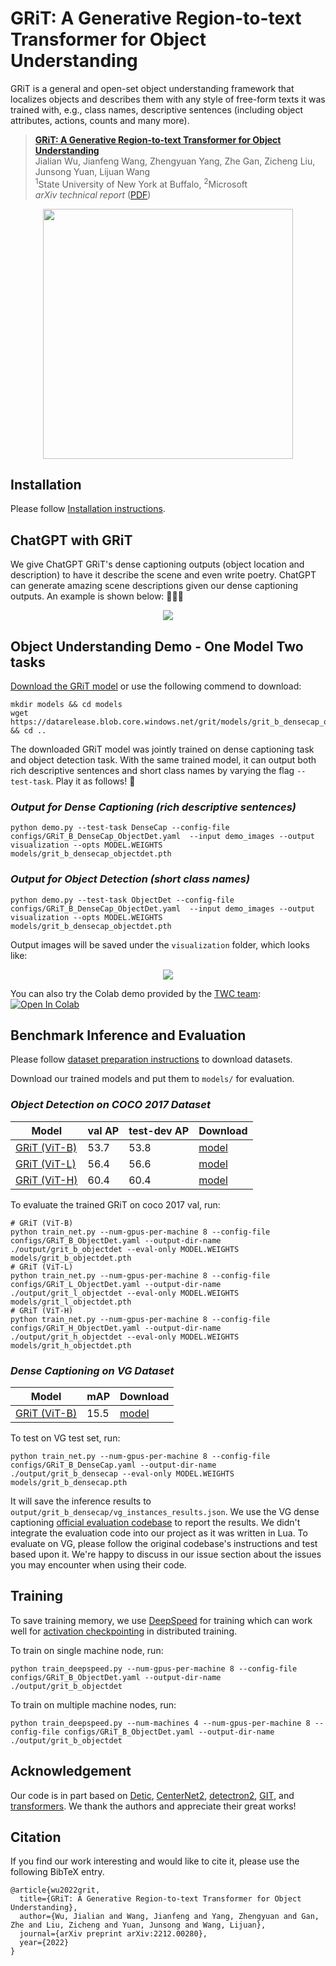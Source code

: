 # GRiT: A Generative Region-to-text Transformer for Object Understanding
GRiT is a general and open-set object understanding framework that localizes objects and
describes them with any style of free-form texts it was trained with, e.g., class names, descriptive sentences 
(including object attributes, actions, counts and many more).

> [**GRiT: A Generative Region-to-text Transformer for Object Understanding**](https://arxiv.org/abs/2212.00280) \
> Jialian Wu, Jianfeng Wang, Zhengyuan Yang, Zhe Gan, Zicheng Liu, Junsong Yuan, Lijuan Wang \
> <sup>1</sup>State University of New York at Buffalo, <sup>2</sup>Microsoft \
> *arXiv technical report* ([PDF](https://arxiv.org/pdf/2212.00280.pdf))

<p align="center"> <img src='docs/grit.png' align="center" height="400px"> </p>
 
## Installation

Please follow [Installation instructions](docs/INSTALL.md).

## ChatGPT with GRiT
We give ChatGPT GRiT's dense captioning outputs (object location and description) to have it
describe the scene and even write poetry. ChatGPT can generate amazing scene descriptions given our dense
captioning outputs. An example is shown below: :star_struck::star_struck::star_struck:

<p align="center"> <img src='docs/chatgpt.png' align="center"> </p>


## Object Understanding Demo - One Model Two tasks

[Download the GRiT model](https://datarelease.blob.core.windows.net/grit/models/grit_b_densecap_objectdet.pth) or use the following commend to download:
~~~
mkdir models && cd models
wget https://datarelease.blob.core.windows.net/grit/models/grit_b_densecap_objectdet.pth && cd ..
~~~
The downloaded GRiT model was jointly trained on dense captioning 
task and object detection task. With the same trained model, it can 
output both rich descriptive sentences and short class names by varying
the flag `--test-task`. Play it as follows! :star_struck:

### *Output for Dense Captioning (rich descriptive sentences)*

~~~
python demo.py --test-task DenseCap --config-file configs/GRiT_B_DenseCap_ObjectDet.yaml  --input demo_images --output visualization --opts MODEL.WEIGHTS models/grit_b_densecap_objectdet.pth
~~~

### *Output for Object Detection (short class names)*

~~~
python demo.py --test-task ObjectDet --config-file configs/GRiT_B_DenseCap_ObjectDet.yaml  --input demo_images --output visualization --opts MODEL.WEIGHTS models/grit_b_densecap_objectdet.pth
~~~
Output images will be saved under the `visualization` folder, which looks like:
<p align="center"> <img src='docs/demo.png' align="center"> </p>

You can also try the Colab demo provided by the [TWC team](https://github.com/taskswithcode): [![Open In Colab](https://colab.research.google.com/assets/colab-badge.svg)](https://colab.research.google.com/github/taskswithcode/GriT/blob/master/TWCGRiT.ipynb)


## Benchmark Inference and Evaluation
Please follow [dataset preparation instructions](datasets/DATASETS.md) to download datasets.

Download our trained models and put them to `models/` for evaluation.
### *Object Detection on COCO 2017 Dataset*

|         Model          |  val AP  | test-dev AP  | Download |
|-----------------------|-----------------|----------|----------|
|[GRiT (ViT-B)](configs/GRiT_B_ObjectDet.yaml)|53.7|53.8| [model](https://datarelease.blob.core.windows.net/grit/models/grit_b_objectdet.pth) |
|[GRiT (ViT-L)](configs/GRiT_L_ObjectDet.yaml)|56.4|56.6| [model](https://datarelease.blob.core.windows.net/grit/models/grit_l_objectdet.pth) |
|[GRiT (ViT-H)](configs/GRiT_H_ObjectDet.yaml)|60.4|60.4| [model](https://datarelease.blob.core.windows.net/grit/models/grit_h_objectdet.pth) |

To evaluate the trained GRiT on coco 2017 val, run:
~~~
# GRiT (ViT-B)
python train_net.py --num-gpus-per-machine 8 --config-file configs/GRiT_B_ObjectDet.yaml --output-dir-name ./output/grit_b_objectdet --eval-only MODEL.WEIGHTS models/grit_b_objectdet.pth
# GRiT (ViT-L)
python train_net.py --num-gpus-per-machine 8 --config-file configs/GRiT_L_ObjectDet.yaml --output-dir-name ./output/grit_l_objectdet --eval-only MODEL.WEIGHTS models/grit_l_objectdet.pth
# GRiT (ViT-H)
python train_net.py --num-gpus-per-machine 8 --config-file configs/GRiT_H_ObjectDet.yaml --output-dir-name ./output/grit_h_objectdet --eval-only MODEL.WEIGHTS models/grit_h_objectdet.pth
~~~

### *Dense Captioning on VG Dataset*
|         Model          |  mAP  | Download |
|-----------------------|-----------------|----------|
|[GRiT (ViT-B)](configs/GRiT_B_DenseCap.yaml)|15.5| [model](https://datarelease.blob.core.windows.net/grit/models/grit_b_densecap.pth) |

To test on VG test set, run:
~~~
python train_net.py --num-gpus-per-machine 8 --config-file configs/GRiT_B_DenseCap.yaml --output-dir-name ./output/grit_b_densecap --eval-only MODEL.WEIGHTS models/grit_b_densecap.pth
~~~
It will save the inference results to `output/grit_b_densecap/vg_instances_results.json`. 
We use the VG dense captioning [official evaluation codebase](https://github.com/jcjohnson/densecap) 
to report the results. We didn't integrate the evaluation code into our project as it was written in Lua.
To evaluate on VG, please follow the original codebase's instructions and test based upon it. We're happy to discuss
in our issue section about the issues you may encounter when using their code.

## Training
To save training memory, we use [DeepSpeed](https://github.com/microsoft/DeepSpeed) for training which can work well for 
[activation checkpointing](https://pytorch.org/docs/stable/checkpoint.html) in distributed training. 

To train on single machine node, run:
~~~
python train_deepspeed.py --num-gpus-per-machine 8 --config-file configs/GRiT_B_ObjectDet.yaml --output-dir-name ./output/grit_b_objectdet
~~~

To train on multiple machine nodes, run:
~~~
python train_deepspeed.py --num-machines 4 --num-gpus-per-machine 8 --config-file configs/GRiT_B_ObjectDet.yaml --output-dir-name ./output/grit_b_objectdet
~~~

## Acknowledgement
Our code is in part based on [Detic](https://github.com/facebookresearch/Detic),
[CenterNet2](https://github.com/xingyizhou/CenterNet2),
[detectron2](https://github.com/facebookresearch/detectron2),
[GIT](https://github.com/microsoft/GenerativeImage2Text), and
[transformers](https://github.com/huggingface/transformers). 
We thank the authors and appreciate their great works!

## Citation

If you find our work interesting and would like to cite it, please use the following BibTeX entry.

    @article{wu2022grit,
      title={GRiT: A Generative Region-to-text Transformer for Object Understanding},
      author={Wu, Jialian and Wang, Jianfeng and Yang, Zhengyuan and Gan, Zhe and Liu, Zicheng and Yuan, Junsong and Wang, Lijuan},
      journal={arXiv preprint arXiv:2212.00280},
      year={2022}
    }
